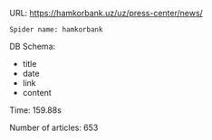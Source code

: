 URL: https://hamkorbank.uz/uz/press-center/news/

    Spider name: hamkorbank

DB Schema:
- title
- date
- link
- content

Time: 159.88s

Number of articles: 653


